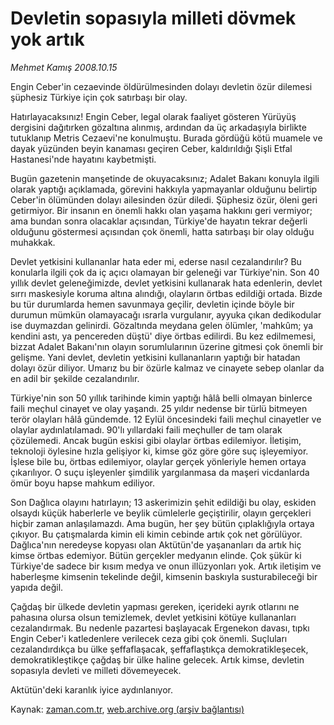 # Devletin sopasıyla milleti dövmek yok artık

*Mehmet Kamış 2008.10.15*

<tr><td class="metin" colspan="2" style="padding-top: 20px; padding-left: 5px; padding-right: 10px;">Engin Ceber'in cezaevinde öldürülmesinden dolayı devletin özür dilemesi şüphesiz Türkiye için çok satırbaşı bir olay.</td></tr><tr><td class="metin" colspan="2" style="padding-top: 20px; padding-left: 5px; padding-right: 10px;"><p>Hatırlayacaksınız! Engin Ceber, legal olarak faaliyet gösteren Yürüyüş dergisini dağıtırken gözaltına alınmış, ardından da üç arkadaşıyla birlikte tutuklanıp Metris Cezaevi'ne konulmuştu. Burada gördüğü kötü muamele ve dayak yüzünden beyin kanaması geçiren Ceber, kaldırıldığı Şişli Etfal Hastanesi'nde hayatını kaybetmişti. 
<p>Bugün gazetenin manşetinde de okuyacaksınız; Adalet Bakanı konuyla ilgili olarak yaptığı açıklamada, görevini hakkıyla yapmayanlar olduğunu belirtip Ceber'in ölümünden dolayı ailesinden özür diledi. Şüphesiz özür, öleni geri getirmiyor. Bir insanın en önemli hakkı olan yaşama hakkını geri vermiyor; ama bundan sonra olacaklar açısından, Türkiye'de hayatın tekrar değerli olduğunu göstermesi açısından çok önemli, hatta satırbaşı bir olay olduğu muhakkak. 
<p>Devlet yetkisini kullananlar hata eder mi, ederse nasıl cezalandırılır? Bu konularla ilgili çok da iç açıcı olamayan bir geleneği var Türkiye'nin. Son 40 yıllık devlet geleneğimizde, devlet yetkisini kullanarak hata edenlerin, devlet sırrı maskesiyle koruma altına alındığı, olayların örtbas edildiği ortada. Bizde bu tür durumlarda hemen savunmaya geçilir, devletin içinde böyle bir durumun mümkün olamayacağı ısrarla vurgulanır, ayyuka çıkan dedikodular ise duymazdan gelinirdi. Gözaltında meydana gelen ölümler, 'mahkûm; ya kendini astı, ya pencereden düştü' diye örtbas edilirdi. Bu kez edilmemesi, bizzat Adalet Bakanı'nın olayın sorumlularının üzerine gitmesi çok önemli bir gelişme. Yani devlet, devletin yetkisini kullananların yaptığı bir hatadan dolayı özür diliyor. Umarız bu bir özürle kalmaz ve cinayete sebep olanlar da en adil bir şekilde cezalandırılır.
<p>Türkiye'nin son 50 yıllık tarihinde kimin yaptığı hâlâ belli olmayan binlerce faili meçhul cinayet ve olay yaşandı. 25 yıldır nedense bir türlü bitmeyen terör olayları hâlâ gündemde. 12 Eylül öncesindeki faili meçhul cinayetler ve olaylar aydınlatılamadı. 90'lı yıllardaki faili meçhuller de tam olarak çözülemedi. Ancak bugün eskisi gibi olaylar örtbas edilemiyor. İletişim, teknoloji öylesine hızla gelişiyor ki, kimse göz göre göre suç işleyemiyor. İşlese bile bu, örtbas edilemiyor, olaylar gerçek yönleriyle hemen ortaya çıkarılıyor. O suçu işleyenler şimdilik yargılanmasa da maşeri vicdanlarda ömür boyu hapse mahkum ediliyor. 
<p>Son Dağlıca olayını hatırlayın; 13 askerimizin şehit edildiği bu olay, eskiden olsaydı küçük haberlerle ve beylik cümlelerle geçiştirilir, olayın gerçekleri hiçbir zaman anlaşılamazdı. Ama bugün, her şey bütün çıplaklığıyla ortaya çıkıyor. Bu çatışmalarda kimin eli kimin cebinde artık çok net görülüyor. Dağlıca'nın neredeyse kopyası olan Aktütün'de yaşananları da artık hiç kimse örtbas edemiyor. Bütün gerçekler medyanın elinde. Çok şükür ki Türkiye'de sadece bir kısım medya ve onun illüzyonları yok. Artık iletişim ve haberleşme kimsenin tekelinde değil, kimsenin baskıyla susturabileceği bir yapıda değil. 
<p>Çağdaş bir ülkede devletin yapması gereken, içerideki ayrık otlarını ne pahasına olursa olsun temizlemek, devlet yetkisini kötüye kullananları cezalandırmak. Bu nedenle pazartesi başlayacak Ergenekon davası, tıpkı Engin Ceber'i katledenlere verilecek ceza gibi çok önemli. Suçluları cezalandırdıkça bu ülke şeffaflaşacak, şeffaflaştıkça demokratikleşecek, demokratikleştikçe çağdaş bir ülke haline gelecek. Artık kimse, devletin sopasıyla devleti ve milleti dövemeyecek. 
<p>Aktütün'deki karanlık iyice aydınlanıyor. <br/></p></p></p></p></p></p></p></td></tr>

Kaynak: [zaman.com.tr](http://zaman.com.tr/yazar.do?yazino=749342), [web.archive.org (arşiv bağlantısı)](http://web.archive.org/web/20081018040150/http://zaman.com.tr:80/yazar.do?yazino=749342)
